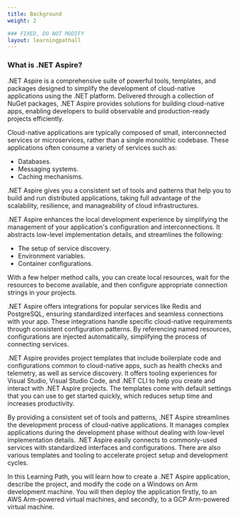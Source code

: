 ```yaml
---
title: Background
weight: 2

### FIXED, DO NOT MODIFY
layout: learningpathall
---
```


### What is .NET Aspire?
.NET Aspire is a comprehensive suite of powerful tools, templates, and packages designed to simplify the development of cloud-native applications using the .NET platform. Delivered through a collection of NuGet packages, .NET Aspire provides solutions for building cloud-native apps, enabling developers to build observable and production-ready projects efficiently.

Cloud-native applications are typically composed of small, interconnected services or microservices, rather than a single monolithic codebase. These applications often consume a variety of services such as:

* Databases.
* Messaging systems.
* Caching mechanisms. 

.NET Aspire gives you a consistent set of tools and patterns that help you to build and run distributed applications, taking full advantage of the scalability, resilience, and manageability of cloud infrastructures.

.NET Aspire enhances the local development experience by simplifying the management of your application's configuration and interconnections. It abstracts low-level implementation details, and streamlines the following:

* The setup of service discovery.
* Environment variables.
* Container configurations. 

With a few helper method calls, you can create local resources, wait for the resources to become available, and then configure appropriate connection strings in your projects.

.NET Aspire offers integrations for popular services like Redis and PostgreSQL, ensuring standardized interfaces and seamless connections with your app. These integrations handle specific cloud-native requirements through consistent configuration patterns. By referencing named resources, configurations are injected automatically, simplifying the process of connecting services.

.NET Aspire provides project templates that include boilerplate code and configurations common to cloud-native apps, such as health checks and telemetry, as well as service discovery. It offers tooling experiences for Visual Studio, Visual Studio Code, and .NET CLI to help you create and interact with .NET Aspire projects. The templates come with default settings that you can use to get started quickly, which reduces setup time and increases productivity.

By providing a consistent set of tools and patterns, .NET Aspire streamlines the development process of cloud-native applications. It manages complex applications during the development phase without dealing with low-level implementation details. .NET Aspire easily connects to commonly-used services with standardized interfaces and configurations. There are also various templates and tooling to accelerate project setup and development cycles.

In this Learning Path, you will learn how to create a .NET Aspire application, describe the project, and modify the code on a Windows on Arm development machine. You will then deploy the application firstly, to an AWS Arm-powered virtual machines, and secondly, to a GCP Arm-powered virtual machine.
